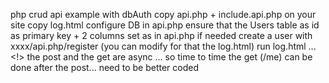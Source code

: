 php crud api example with dbAuth
copy api.php + include.api.php on your site
copy log.html
configure DB in api.php
ensure that the Users table as id as  primary key + 2 columns set as in api.php
if needed create a user with xxxx/api.php/register (you can modify for that the log.html)
run log.html ...
<!> the post and the get are async ... so time to time the get (/me) can be done after the post... need to be better coded
